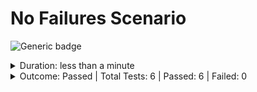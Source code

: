 # No Failures Scenario

![Generic badge](https://img.shields.io/badge/6/6-PASSED-brightgreen.svg)
<details>
  <summary>Duration: less than a minute</summary>
  <table>
    <tr>
      <th>Start:</th>
      <td><code>2024-02-27 20:25:44.651 UTC</code></td>
    </tr>
    <tr>
      <th>Finish:</th>
      <td><code>2024-02-27 20:26:27.991 UTC</code></td>
    </tr>
  </table>
</details>
<details>
  <summary>Outcome: Passed | Total Tests: 6 | Passed: 6 | Failed: 0</summary>
  <table>
    <tr>
      <th>Total Test Suites:</th>
      <td>5</td>
    </tr>
    <tr>
      <th>Total Tests:</th>
      <td>6</td>
    </tr>
    <tr>
      <th>Total Tests Registered:</th>
      <td>6</td>
    </tr>
    <tr>
      <th>Failed Tests:</th>
      <td>0</td>
    </tr>
    <tr>
      <th>Passed Tests:</th>
      <td>6</td>
    </tr>
    <tr>
      <th>Passed Percentage:</th>
      <td>100%</td>
    </tr>
  </table>
</details>
